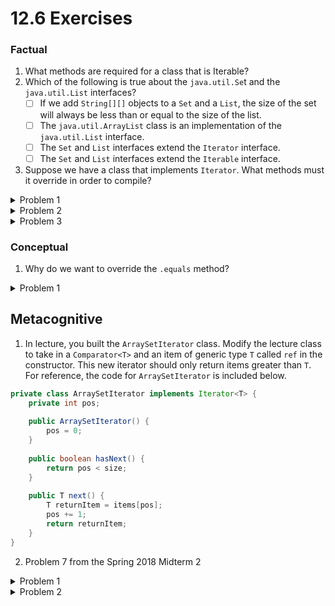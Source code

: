 # 12.6 Exercises

### Factual

1. What methods are required for a class that is Iterable?
2. Which of the following is true about the `java.util.Se`t and the `java.util.List` interfaces?
   * [ ] If we add `String[][]` objects to a `Set` and a `List`, the size of the set will always be less than or equal to the size of the list.
   * [ ] The `java.util.ArrayList` class is an implementation of the `java.util.List` interface.
   * [ ] The `Set` and `List` interfaces extend the `Iterator` interface.
   * [ ] The `Set` and `List` interfaces extend the `Iterable` interface.
3. Suppose we have a class that implements `Iterator`. What methods must it override in order to compile?

<details>

<summary>Problem 1</summary>

An `Iterable` is required to have the `iterator()` method, which returns an `Iterator`.

</details>

<details>

<summary>Problem 2</summary>

* **If we add `String[][]` objects to a `Set` and a `List`, the size of the set will always be less than or equal to the size of the list.** Sets only have unique items, while lists can have duplicates, so if we add the same elements to both the list will always have at least as many elements as the set.
* **The `java.util.ArrayList` class is an implementation of the `java.util.List` interface.** One implementation of the `List` interface in Java is the ArrayList class.
* **The `Set` and `List` interfaces extend the `Iterable` interface.** Sets and Lists in Java can be used in enhanced for loops, which means that they are `Iterable`.

</details>

<details>

<summary>Problem 3</summary>

An `Iterator` must override `hasNext()`, which returns a boolean indicating whether there are more elements in the `Iterator`, and `next()`, which returns the next item.

</details>

### Conceptual

1. Why do we want to override the `.equals` method?

<details>

<summary>Problem 1</summary>

The `.equals()` method inherited from `Object` only checks if two items have the same memory address. This is undesireable behavior for many user-written classes in Java.

</details>

## Metacognitive

1. In lecture, you built the `ArraySetIterator` class. Modify the lecture class to take in a `Comparator<T>` and an item of generic type `T` called `ref` in the constructor. This new iterator should only return items greater than `T`. For reference, the code for `ArraySetIterator` is included below.

```java
private class ArraySetIterator implements Iterator<T> {
	private int pos;
	
	public ArraySetIterator() { 
		pos = 0; 
	}
	
	public boolean hasNext() { 
		return pos < size; 
	}
	
	public T next() {
	 	T returnItem = items[pos];
	 	pos += 1;
	 	return returnItem;
	}
}
```

2. Problem 7 from the Spring 2018 Midterm 2

<details>

<summary>Problem 1</summary>

```java
public class ArraySetGreaterIterator implements Iterator<T> {
    private int pos;
    private T ref;
        
    private Comparator<T> comp;

    public ArraySetGreaterIterator(T ref, Comparator<T> comp) {
        this.ref = ref;
        this.comp = comp;
    }

    @Override
    public boolean hasNext() {
        return pos < size;
    }

    @Override
    public T next() {
        T returnItem = items[pos];
        while (comp.compare(returnItem, ref) <= 0) {
            pos += 1;
            returnItem = items[pos];
        }
        return returnItem;
    }
}
```

</details>

<details>

<summary>Problem 2</summary>

[Solutions](https://drive.google.com/file/d/1LIyFXwHYCWXNqIgKTsTyKiOYnB79\_ykk/view) and [walkthrough](https://www.youtube.com/watch?v=nMZn4EV0gGw) are linked here and on the course website.

</details>

